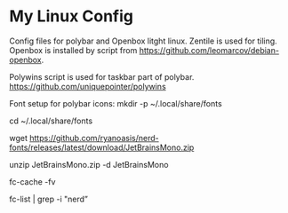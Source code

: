 # My Linux Config
Config files for polybar and Openbox litght linux. Zentile is used for tiling. 
Openbox is installed by script from https://github.com/leomarcov/debian-openbox.

Polywins script is used for taskbar part of polybar. https://github.com/uniquepointer/polywins

Font setup for polybar icons:
mkdir -p ~/.local/share/fonts

cd ~/.local/share/fonts

wget https://github.com/ryanoasis/nerd-fonts/releases/latest/download/JetBrainsMono.zip

unzip JetBrainsMono.zip -d JetBrainsMono

fc-cache -fv

fc-list | grep -i "nerd”


